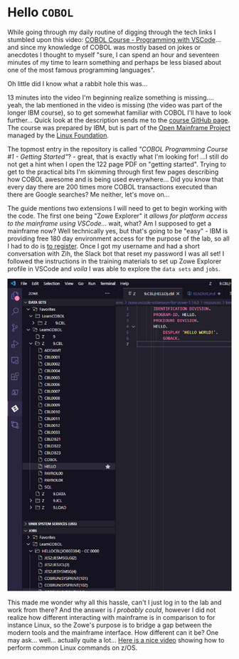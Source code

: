 # Hello `COBOL`

While going through my daily routine of digging through the tech links I stumbled upon this video: [COBOL Course - Programming with VSCode](https://www.youtube.com/watch?v=RdMAEdGvtLA)... and since my knowledge of COBOL was mostly based on jokes or anecdotes I thought to myself "sure, I can spend an hour and seventeen minutes of my time to learn something and perhaps be less biased about one of the most famous programming languages". 

Oh little did I know what a rabbit hole this was...

13 minutes into the video I'm beginning realize something is missing.... yeah, the lab mentioned in the video is missing (the video was part of the longer IBM course), so to get somewhat familiar with COBOL I'll have to look further... Quick look at the description sends me to the [course GitHub page](https://github.com/openmainframeproject/cobol-programming-course). The course was prepared by IBM, but is part of the [Open Mainframe Project](https://www.openmainframeproject.org/) managed by the [Linux Foundation](https://www.linuxfoundation.org/).

The topmost entry in the repository is called *"COBOL Programming Course #1 - Getting Started"*? - great, that is exactly what I'm looking for! ...I still do not get a hint when I open the 122 page PDF on "getting started". Trying to get to the practical bits I'm skimming through first few pages describing how COBOL awesome and is being used everywhere... Did you know that every day there are 200 times more COBOL transactions executed than there are Google searches? Me neither, let's move on... 

The guide mentions two extensions I will need to get to begin working with the code. The first one being "Zowe Explorer" it *allows for platform access to the mainframe using VSCode...* wait, what? Am I supposed to get a mainframe now? Well technically yes, but that's going to be "easy" - IBM is providing free 180 day  environment access for the purpose of the lab, so all I had to do is [to register](http://ibm.biz/cobollabs). Once I got my username and had a short conversation with Zih, the Slack bot that reset my password I was all set! I followed the instructions in the training materials to set up Zowe Explorer profile in VSCode and *voila* I was able to explore the `data sets` and `jobs`. 

![Zowe Explorer](./img/zowe-explorer.png)

This made me wonder why all this hassle, can't I just log in to the lab and work from there? And the answer is *I probably could*, however I did not realize how different interacting with mainframe is in comparison to for instance Linux, so the Zowe's purpose is to bridge a gap between the modern tools and the mainframe interface. How different can it be? One may ask... well... actually quite a lot... [Here is a nice video](https://www.youtube.com/watch?v=UAimEqwiUH0) showing how to perform common Linux commands on z/OS. 





